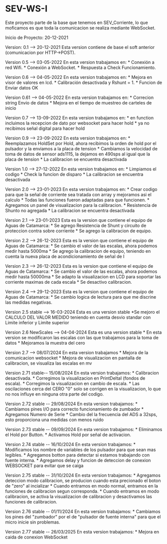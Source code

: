 
# SEV-WS-I
Este proyecto parte de la base que tenemos en SEV_Corriente, lo que moficamos es que toda la comunicacion se realiza mediante WebSocket.

Inicio de Proyecto: 20-12-2021

Version: 0.1 -->  20-12-2021
    Esta version contiene de base el soft anterior (comunicacion por HTTP->POST). 

Version 0.5  -->  03-05-2022
    En esta version trabajamos en:
     * Conexión a red Wifi.
     * Conexión a WebSocket.
     * Respuesta a Check Funcionamiento.

Version 0.6 -->  04-05-2022
    En esta version trabajamos en:
     * Mejora en visor de valores en lcd.
     * Calibración desactivada y Rshunt = 1.
     * Funcion de Enviar datos OK

Version 0.61 -->  04-05-2022
    En esta version trabajamos en:
     * Correcion string Envio de datos
     * Mejora en el tiempo de muestreo de carteles de inicio

Version 0.7  --> 13-09-2022
    En esta version trabajamos en:
     * en function incluimos la recepcion de dato por websocket para hacer hold
     * ya no recibimos señal digital para hacer hold

Version 0.9 --> 23-09-2022
    En esta version trabajamos en:
     * Reemplazamos HoldSet por Hold, ahora recibimos la orden de hold por el pulsador y la enviamos a la placa de tension
     * Cambiamos la velocidad de toma de datos de sensor ads1115, la dejamos en 490sps al igual que la placa de tension
     * La calibracion se encuentra desactivada

Version 1.0 --> 27-12-2022
    En esta version trabajamos en:
     * Limpiamos el codigo
     * Check la funcion de disparo
     * La calibracion se encuentra desactivada

Version 2.0 --> 23-01-2023
    En esta version trabajamos en:
     * Crear codigo para que la señal de corriente sea tratada con array y mejoramos asi el calculo
     * Todas las funciones fueron adaptadas para que funcionen.
     * Agregamos un panel de visualizacion para la calibracion.
     * Resistencia de Shunto no agregada
     * La calibracion se encuentra desactivada

Version 2.1 --> 23-01-2023
    Esta es la version que contiene el equipo de Aguas de Catamarca:
    * Se agrego Resistencia de Shunt y circuito de proteccion contra sobre corriente
    * Se agrego la calibracion de equipo.

Version 2.2 --> 26-12-2023
    Esta es la version que contiene el equipo de Aguas de Catamarca:
    * Se cambio el valor de las escalas, ahora podemos medir hasta 5000ma
    * Se agrego la calibracion de equipo, teniendo en cuenta la nueva placa de acondicionamiento de señal de I

Version 2.3 --> 26-12-2023
    Esta es la version que contiene el equipo de Aguas de Catamarca:
    * Se cambio el valor de las escalas, ahora podemos medir hasta 50000ma
    * Se adapto la visualizacion en LCD para soportar las corriente maximas de cada escala
    * Se desactivo calibracion.
    
Version 2.4 --> 29-12-2023
    Esta es la version que contiene el equipo de Aguas de Catamarca:
    * Se cambio logica de lectura para que me discrine las medidas negativas.

Version 2.5 stable --> 16-03-2024
    Esta es una version stable 
    *Se mejoro el CALCULO DEL VALOR MEDIDO teniendo en cuenta desvio standar con Limite inferior y Limite superior

Version 2.6 NewScales --> 04-04-2024
    Esta es una version stable 
    * En esta version se modificaron las escalas con las que trabajamos para la toma de datos
    * Mejoramos la muestra del cero

Version 2.7 --> 08/07/2024
    En esta version trabajamos 
    * Mejora de la comunicacion websocket
    * Mejora de visualizacion en pantalla de calibracion, se visualiza las escalas en mv

Version 2.71 stable-- 15/08/2024
    En esta version trabajamos:
    * Calibracion desactivada.
    * Corregimos la visualizacion en PrintDeltaI (fondos de escala).
    * Corregimos la visualizacion en cambio de escala.
    * Las oscilaciones cerca del CERO "0" solo se corrigen en la visualizacion, lo que no nos influye en ninguna otra parte del codigo.
    
Version 2.72 stable -- 29/08/2024
    En esta version trabajamos:
    * Cambiamos pines I/O para correcto funcionamiento de zumbador
    * Agregamos Numero de Serie
    * Cambio del la frecuencia del ADS a 32sps, esto proporciona una medidas con menos ruido

Version 2.73 stable -- 09/09/2024
    En esta version trabajamos:
    * Eliminamos el Hold por Button.
    * Activamos Hold por señal de activacion.

Version 2.74 stable -- 16/10/2024
    En esta version trabajamos:
    * Modificamos los nombre de variables de los pulsador para que sean mas legibles.
    * Agregamos botton para detectar si estamos trabajando con fuente interna.
    * Agregamos delay y funcion de deteccion de conexion WEBSOCKET para evitar que se caiga

Version 2.75 stable -- 31/10/2024
    En esta version trabajamos:
    * Agregamos deteccion modo calibracion, se producion cuando esta precionado el boton de "zero" al incializar
    * Cuando entramos en modo normal, entramos en la funciones de calibracion segun corresponda.
    * Cuando entramos en modo calibracion, se activa la visualizacion de calibracion y desactivamos las funciones de calibracion.

Version 2.76 stable -- 01/11/2024
    En esta version trabajamos:
    * Cambiamos los pines del "zumbador" por el de "pulsador de fuente interna" para que el micro inicie sin problemas.
    
Version 2.77 stable -- 26/03/2025
    En esta version trabajamos:
    * Mejora en caida de conexion WebSocket
    
